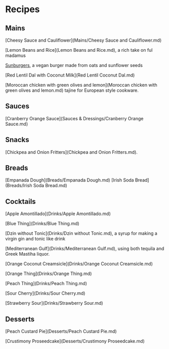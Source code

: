 # Recipes

## Mains

[Cheesy Sauce and Cauliflower](Mains/Cheesy Sauce and Cauliflower.md) 

[Lemon Beans and Rice](Lemon Beans and Rice.md), a rich take on ful madamus

[Sunburgers](Sunburgers.md), a vegan burger made from oats and sunflower seeds

[Red Lentil Dal with Coconut Milk](Red Lentil Coconut Dal.md)

[Moroccan chicken with green olives and lemon](Moroccan chicken with green olives and lemon.md)  tajine for European style cookware.

Sauces
------

 [Cranberry Orange Sauce](Sauces & Dressings/Cranberry Orange Sauce.md) 

## Snacks

[Chickpea and Onion Fritters](Chickpea and Onion Fritters.md).

## Breads

[Empanada Dough](Breads/Empanada Dough.md) 
[Irish Soda Bread](Breads/Irish Soda Bread.md)

Cocktails
---------

[Apple Amontillado](Drinks/Apple Amontillado.md)

[Blue Thing](Drinks/Blue Thing.md) 

[Dzin without Tonic](Drinks/Dzin without Tonic.md), a syrup for making a virgin gin and tonic like drink 

[Mediterranean Gulf](Drinks/Mediterranean Gulf.md), using both tequila and Greek Mastiha liquor.

[Orange Coconut Creamsicle](Drinks/Orange Coconut Creamsicle.md)

[Orange Thing](Drinks/Orange Thing.md) 

[Peach Thing](Drinks/Peach Thing.md)

[Sour Cherry](Drinks/Sour Cherry.md) 

[Strawberry Sour](Drinks/Strawberry Sour.md)

Desserts
--------

[Peach Custard Pie](Desserts/Peach Custard Pie.md)  

[Crustimony Proseedcake](Desserts/Crustimony Proseedcake.md)

